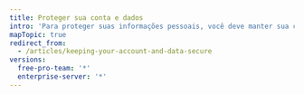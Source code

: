 ```yaml
---
title: Proteger sua conta e dados
intro: 'Para proteger suas informações pessoais, você deve manter sua conta {{ site.data.variables.product.product_name }} e quaisquer dados associados a ela seguros.'
mapTopic: true
redirect_from:
  - /articles/keeping-your-account-and-data-secure
versions:
  free-pro-team: '*'
  enterprise-server: '*'
---
```


